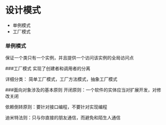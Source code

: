 # 设计模式
* 单例模式
* 工厂模式

### 单例模式
保证一个类只有一个实例，并且提供一个访问该实例的全局访问点

###工厂模式
实现了创建者和调用者的分离

详细分类： 简单工厂模式，工厂方法模式，抽象工厂模式


###面向对象涉及的基本原则
开闭原则：一个软件的实体应当对扩展开发，对修改关闭

依赖倒转原则：要针对接口编程，不要针对实现编程

迪米特法则：只与你直接的朋友通信，而避免和陌生人通信

